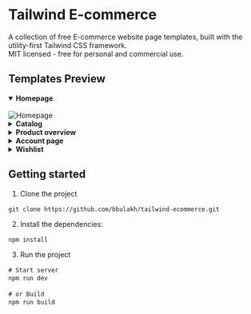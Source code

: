 # Tailwind E-commerce

A collection of free E-commerce website page templates, built with the utility-first Tailwind CSS framework.<br>
MIT licensed - free for personal and commercial use.

## Templates Preview

<details open="true"><summary><strong>Homepage</strong></summary><br>
<img width="350px" src="/assets/images/" alt="Homepage">
</details>

<details><summary><strong>Catalog</strong></summary><br>
<img width="350px" src="/assets/images/preview-catalog-page.jpeg" alt="Catalog">
</details>

<details><summary><strong>Product overview</strong></summary><br>
<img width="350px" src="/assets/images/preview-product-overview-page.jpeg" alt="Product overview screenshot">
</details>

<details><summary><strong>Account page</strong></summary><br>
<img width="350px" src="/assets/images/preview-account-page.jpeg" alt="Account page screenshot">
</details>

<details><summary><strong>Wishlist</strong></summary><br>
<img width="350px" src="/assets/images/preview-wishlist-page.jpeg" alt="Wishlist preview">
</details>

## Getting started

1. Clone the project

```
git clone https://github.com/bbulakh/tailwind-ecommerce.git
```

2. Install the dependencies:

```
npm install
```

3. Run the project

```
# Start server
npm run dev

# or Build
npm run build
```



